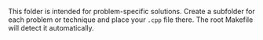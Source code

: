 This folder is intended for problem-specific solutions. Create a subfolder for each problem
or technique and place your `.cpp` file there. The root Makefile will detect it automatically.
